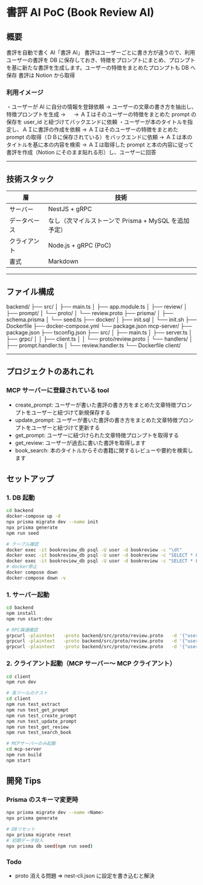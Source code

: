 # 書評 AI PoC (Book Review AI)

## 概要

書評を自動で書く AI「書評 AI」
書評はユーザーごとに書き方が違うので、利用ユーザーの書評を DB に保存しておき、特徴をプロンプトにまとめ、プロンプトを基に新たな書評を生成します。ユーザーの特徴をまとめたプロンプトも DB へ保存
書評は Notion から取得

### 利用イメージ

・ユーザーが AI に自分の情報を登録依頼
→ ユーザーの文章の書き方を抽出し、特徴プロンプトを生成
→ 　 → ＡＩはそのユーザーの特徴をまとめた prompt の保存を user_id と紐づけてバックエンドに依頼
・ユーザーが本のタイトルを指定し、ＡＩに書評の作成を依頼
→ ＡＩはそのユーザーの特徴をまとめた prompt の取得（ＤＢに保存されている）をバックエンドに依頼
→ ＡＩは本のタイトルを基に本の内容を検索
→ ＡＩは取得した prompt と本の内容に従って書評を作成（Notion にそのまま貼れる形）し、ユーザーに回答

---

## 技術スタック

| 層           | 技術                                                 |
| ------------ | ---------------------------------------------------- |
| サーバー     | NestJS + gRPC                                        |
| データベース | なし（次マイルストーンで Prisma + MySQL を追加予定） |
| クライアント | Node.js + gRPC (PoC)                                 |
| 書式         | Markdown                                             |

---

## ファイル構成

backend/
├── src/
│ ├── main.ts
│ ├── app.module.ts
│ ├── review/
│ ├── prompt/
│ └── proto/
│ └── review.proto
├── prisma/
│ ├── schema.prisma
│ └── seed.ts
├── docker/
│ ├── init.sql
│ └── init.sh
├── Dockerfile
├── docker-compose.yml
└── package.json
mcp-server/
├── package.json
├── tsconfig.json
├── src/
│ ├── main.ts
│ ├── server.ts
│ ├── grpc/
│ │ ├── client.ts
│ │ └── proto/review.proto
│ └── handlers/
│ ├── prompt.handler.ts
│ └── review.handler.ts
└── Dockerfile
client/

---

## プロジェクトのあれこれ

### MCP サーバーに登録されている tool

- create_prompt: ユーザーが書いた書評の書き方をまとめた文章特徴プロンプトをユーザーと紐づけて新規保存する
- update_prompt: ユーザーが書いた書評の書き方をまとめた文章特徴プロンプトをユーザーと紐づけて更新する
- get_prompt: ユーザーに紐づけられた文章特徴プロンプトを取得する
- get_review: ユーザーが過去に書いた書評を取得します
- book_search: 本のタイトルからその書籍に関するレビューや要約を検索します

## セットアップ

### 1. DB 起動

```bash
cd backend
docker-compose up -d
npx prisma migrate dev --name init
npx prisma generate
npm run seed

# テーブル確認
docker exec -it bookreview_db psql -U user -d bookreview -c "\dt"
docker exec -it bookreview_db psql -U user -d bookreview -c "SELECT * FROM \"Prompt\";"
docker exec -it bookreview_db psql -U user -d bookreview -c "SELECT * FROM \"Review\";"
# docker停止
docker compose down
docker-compose down -v
```

### 1. サーバー起動

```bash
cd backend
npm install
npm run start:dev

# RPC疎通確認
grpcurl -plaintext   -proto backend/src/proto/review.proto   -d '{"userId":1}'   localhost:5000 review.ReviewService/GetPrompt
grpcurl -plaintext   -proto backend/src/proto/review.proto   -d '{"userId":1, "content":"口語的で短文多め。語尾がa"}'   localhost:5000 review.ReviewService/UpdatePrompt
grpcurl -plaintext   -proto backend/src/proto/review.proto   -d '{"userId":1}'   localhost:5000 review.ReviewService/GetReviews

```

### 2. クライアント起動（MCP サーバー～ MCP クライアント）

```bash
cd client
npm run dev

# 各ツールのテスト
cd client
npm run test_extract
npm run test_get_prompt
npm run test_create_prompt
npm run test_update_prompt
npm run test_get_review
npm run test_search_book

# MCPサーバーのみ起動
cd mcp-server
npm run build
npm start
```

## 開発 Tips

### Prisma のスキーマ変更時

```bash
npx prisma migrate dev --name <Name>
npx prisma generate

# DBリセット
npx prisma migrate reset
# 初期データ投入
npx prisma db seed(npm run seed)
```

### Todo

- proto 消える問題 => nest-cli.json に設定を書き込むと解決
